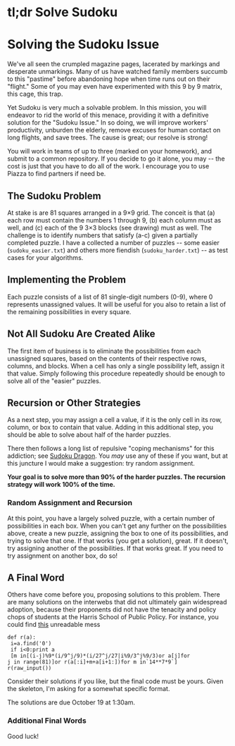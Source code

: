 # tl;dr Solve Sudoku

# Solving the Sudoku Issue

We've all seen the crumpled magazine pages, lacerated by markings and desperate unmarkings.  Many of us have watched family members succumb to this "pastime" before abandoning hope when time runs out on their "flight."  Some of you may even have experimented with this 9 by 9 matrix, this cage, this trap.

Yet Sudoku is very much a solvable problem.  In this mission, you will endeavor to rid the world of this menace, providing it with a definitive solution for the "Sudoku Issue."  In so doing, we will improve workers' productivity, unburden the elderly, remove excuses for human contact on long flights, and save trees.  The cause is great; our resolve is strong!

You will work in teams of up to three (marked on your homework), and submit to a common repository.  If you decide to go it alone, you may -- the cost is just that you have to do all of the work.  I encourage you to use Piazza to find partners if need be.

## The Sudoku Problem

At stake is are 81 squares arranged in a 9×9 grid.  The conceit is that (a) each row must contain the numbers 1 through 9, (b) each column must as well, and (c) each of the 9 3×3 blocks (see drawing) must as well.  The challenge is to identify numbers that satisfy (a-c) given a partially completed puzzle.  I have a collected a number of puzzles -- some easier (`sudoku_easier.txt`) and others more fiendish (`sudoku_harder.txt`) -- as test cases for your algorithms.

## Implementing the Problem

Each puzzle consists of a list of 81 single-digit numbers (0-9), where 0 represents unassigned values.  It will be useful for you also to retain a list of the remaining possibilities in every square.

## Not All Sudoku Are Created Alike

The first item of business is to eliminate the possibilities from each unassigned squares, based on the contents of their respective rows, columns, and blocks.  When a cell has only a single possibility left, assign it that value.  Simply following this procedure repeatedly should be enough to solve all of the "easier" puzzles.

## Recursion or Other Strategies

As a next step, you may assign a cell a value, if it is the only cell in its row, column, or box to contain that value.  Adding in this additional step, you should be able to solve about half of the harder puzzles.

There then follows a long list of repulsive "coping mechanisms" for this addiction; see [Sudoku Dragon](http://www.sudokudragon.com/sudokustrategy.htm).  You _may_ use any of these if you want, but at this juncture I would make a suggestion: try random assignment.

**Your goal is to solve more than 90% of the harder puzzles.  The recursion strategy will work 100% of the time.**

### Random Assignment and Recursion

At this point, you have a largely solved puzzle, with a certain number of possibilities in each box.  When you can't get any further on the possibilities above, create a new puzzle, assigning the box to one of its possibilities, and trying to solve that one.  If that works (you get a solution), great.  If it doesn't, try assigning another of the possibilities.  If that works great.  If you need to try assignment on another box, do so!

## A Final Word 

Others have come before you, proposing solutions to this problem.  There are many solutions on the interwebs that did not ultimately gain widespread adoption, because their proponents did not have the tenacity and policy chops of students at the Harris School of Public Policy.  For instance, you could find [this](http://blog.davidsingleton.org/sudoku/) unreadable mess

```
def r(a):
 i=a.find('0')
 if i<0:print a
 [m in[(i-j)%9*(i/9^j/9)*(i/27^j/27|i%9/3^j%9/3)or a[j]for
j in range(81)]or r(a[:i]+m+a[i+1:])for m in`14**7*9`]
r(raw_input())
```

Consider their solutions if you like, but the final code must be yours.  Given the skeleton, I'm asking for a somewhat specific format.  

The solutions are due October 19 at 1:30am.

### Additional Final Words

Good luck!  
